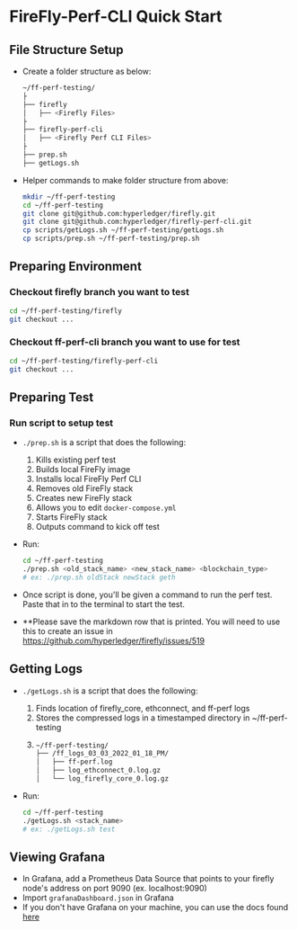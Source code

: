 # FireFly-Perf-CLI Quick Start

## File Structure Setup

- Create a folder structure as below:

  ```bash
  ~/ff-perf-testing/
  ├
  ├── firefly
  │   ├── <Firefly Files>
  ├
  ├── firefly-perf-cli
  │   ├── <Firefly Perf CLI Files>
  ├
  ├── prep.sh
  ├── getLogs.sh
  ```

- Helper commands to make folder structure from above:
  ```bash
  mkdir ~/ff-perf-testing
  cd ~/ff-perf-testing
  git clone git@github.com:hyperledger/firefly.git
  git clone git@github.com:hyperledger/firefly-perf-cli.git
  cp scripts/getLogs.sh ~/ff-perf-testing/getLogs.sh
  cp scripts/prep.sh ~/ff-perf-testing/prep.sh
  ```

## Preparing Environment

### Checkout firefly branch you want to test

```bash
cd ~/ff-perf-testing/firefly
git checkout ...
```

### Checkout ff-perf-cli branch you want to use for test

```bash
cd ~/ff-perf-testing/firefly-perf-cli
git checkout ...
```

## Preparing Test

### Run script to setup test

- `./prep.sh` is a script that does the following:

  1. Kills existing perf test
  2. Builds local FireFly image
  3. Installs local FireFly Perf CLI
  4. Removes old FireFly stack
  5. Creates new FireFly stack
  6. Allows you to edit `docker-compose.yml`
  7. Starts FireFly stack
  8. Outputs command to kick off test

- Run:
  ```bash
  cd ~/ff-perf-testing
  ./prep.sh <old_stack_name> <new_stack_name> <blockchain_type>
  # ex: ./prep.sh oldStack newStack geth
  ```
- Once script is done, you'll be given a command to run the perf test. Paste that in to the terminal to start the test.
- \*\*Please save the markdown row that is printed. You will need to use this to create an issue in https://github.com/hyperledger/firefly/issues/519

## Getting Logs

- `./getLogs.sh` is a script that does the following:

  1. Finds location of firefly_core, ethconnect, and ff-perf logs
  2. Stores the compressed logs in a timestamped directory in ~/ff-perf-testing
  3. ```bash
     ~/ff-perf-testing/
     ├── /ff_logs_03_03_2022_01_18_PM/
     │   ├── ff-perf.log
     │   ├── log_ethconnect_0.log.gz
     │   └── log_firefly_core_0.log.gz
     ```

- Run:

  ```bash
  cd ~/ff-perf-testing
  ./getLogs.sh <stack_name>
  # ex: ./getLogs.sh test
  ```

## Viewing Grafana

- In Grafana, add a Prometheus Data Source that points to your firefly node's address on port 9090 (ex. localhost:9090)
- Import `grafanaDashboard.json` in Grafana
- If you don't have Grafana on your machine, you can use the docs found [here](https://grafana.com/docs/grafana/latest/installation/)
